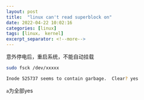 ```yaml
---
layout: post
title:  "linux can't read superblock on"
date: 2022-04-22 10:02:16
categories: [linux]
tags: [linux， kernel]
excerpt_separator: <!--more-->
---
```

意外停电后，重启系统，不能自动挂载
<!--more-->

```bash
sudo fsck /dev/xxxxx

Inode 525737 seems to contain garbage.  Clear? yes
```
`a`为全部yes